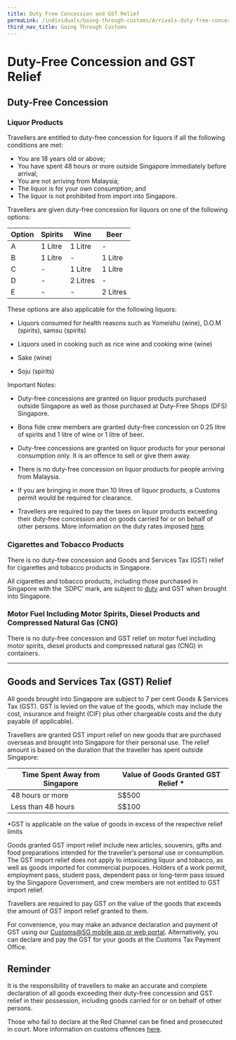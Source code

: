 ```yaml
---
title: Duty Free Concession and GST Relief
permaLink: /individuals/Going-through-customs/Arrivals-duty-free-concession-and-gst-relief
third_nav_title: Going Through Customs
---
```



# Duty-Free Concession and GST Relief

## Duty-Free Concession


### Liquor Products
Travellers are entitled to duty-free concession for liquors if all the following conditions are met:

-   You are 18 years old or above;
-   You have spent 48 hours or more outside Singapore immediately before arrival;
-   You are not arriving from Malaysia;
-   The liquor is for your own consumption; and
-   The liquor is not prohibited from import into Singapore.

Travellers are given duty-free concession for liquors on one of the following options:

| Option  | Spirits | Wine     | Beer     |
|---------|---------|----------|----------|
| A       | 1 Litre | 1 Litre  |    -   |
| B       | 1 Litre |   -   | 1 Litre  |
| C       |  -  | 1 Litre  | 1 Litre  |
| D       |  -  | 2 Litres |   -   |
| E       | -    |    -  | 2 Litres |

These options are also applicable for the following liquors:

-   Liquors consumed for health reasons such as Yomeishu (wine), D.O.M (spirits), samsu (spirits)
    
-   Liquors used in cooking such as rice wine and cooking wine (wine)
    
-   Sake (wine)
    
-   Soju (spirits)
    

Important Notes:

-   Duty-free concessions are granted on liquor products purchased outside Singapore as well as those purchased at Duty-Free Shops (DFS) Singapore.
    
-   Bona fide crew members are granted duty-free concession on 0.25 litre of spirits and 1 litre of wine or 1 litre of beer.
    
-   Duty-free concessions are granted on liquor products for your personal consumption only. It is an offence to sell or give them away.
    
-   There is no duty-free concession on liquor products for people arriving from Malaysia.
    
-   If you are bringing in more than 10 litres of liquor products, a Customs permit would be required for clearance.
    
-   Travellers are required to pay the taxes on liquor products exceeding their duty-free concession and on goods carried for or on behalf of other persons. More information on the duty rates imposed [here](https://singapore-customs-staging.netlify.com/businesses/valuation-duties-taxes-and-fees/duties-and-dutiable-goods).

### Cigarettes and Tobacco Products
There is no duty-free concession and Goods and Services Tax (GST) relief for cigarettes and tobacco products in Singapore.

All cigarettes and tobacco products, including those purchased in Singapore with the ‘SDPC’ mark, are subject to [duty](https://singapore-customs-staging.netlify.com/businesses/valuation-duties-taxes-and-fees/duties-and-dutiable-goods) and GST when brought into Singapore.

### Motor Fuel Including Motor Spirits, Diesel Products and Compressed Natural Gas (CNG)
There is no duty-free concession and GST relief on motor fuel including motor spirits, diesel products and compressed natural gas (CNG) in containers.

***


## Goods and Services Tax (GST) Relief

All goods brought into Singapore are subject to 7 per cent Goods & Services Tax (GST). GST is levied on the value of the goods, which may include the cost, insurance and freight (CIF) plus other chargeable costs and the duty payable (if applicable).

Travellers are granted GST import relief on new goods that are purchased overseas and brought into Singapore for their personal use. The relief amount is based on the duration that the traveller has spent outside Singapore:

| Time Spent Away from Singapore | Value of Goods Granted GST Relief * |
|--|--|
| 48 hours or more | S$500 |
| Less than 48 hours | S$100 |

*GST is applicable on the value of goods in excess of the respective relief limits

Goods granted GST import relief include new articles, souvenirs, gifts and food preparations intended for the traveller’s personal use or consumption. The GST import relief does not apply to intoxicating liquor and tobacco, as well as goods imported for commercial purposes. Holders of a work permit, employment pass, student pass, dependent pass or long-term pass issued by the Singapore Government, and crew members are not entitled to GST import relief.

Travellers are required to pay GST on the value of the goods  that exceeds the amount of GST import relief granted to them.

For convenience, you may make an advance declaration and payment of GST using our  [Customs@SG mobile app or web portal](https://singapore-customs-staging.netlify.com/eservices/customs-sg-mobile-and-web-application/). Alternatively, you can declare and pay  the GST for your goods at the Customs Tax Payment Office.

## Reminder

It is the responsibility of travellers to make an accurate and complete declaration of all goods exceeding their duty-free concession and GST relief in their possession, including goods carried for or on behalf of other persons.

Those who fail to declare at the Red Channel can be fined and prosecuted in court. More information on customs offences [here](https://singapore-customs-staging.netlify.com/individuals/0c-offences).
